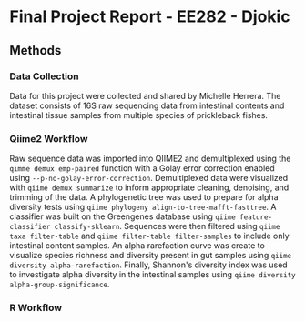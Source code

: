 # Final Project Report - EE282 - Djokic

## Methods
### Data Collection

Data for this project were collected and shared by Michelle Herrera. The dataset consists of 16S raw sequencing data from intestinal contents and intestinal tissue samples from multiple species of prickleback fishes.

### Qiime2 Workflow

Raw sequence data was imported into QIIME2 and demultiplexed using the  `qimme demux emp-paired` function with a Golay error correction enabled using `--p-no-golay-error-correction`. Demultiplexed data were visualized with `qiime demux summarize` to inform appropriate cleaning, denoising, and trimming of the data. A phylogenetic tree was used to prepare for alpha diversity tests using `qiime phylogeny align-to-tree-mafft-fasttree`. A classifier was built on the Greengenes database using `qiime feature-classifier classify-sklearn`. Sequences were then filtered using `qiime taxa filter-table` and `qiime filter-table filter-samples` to include only intestinal content samples. An alpha rarefaction curve was create to visualize species richness and diversity present in gut samples using `qiime diversity alpha-rarefaction`. Finally, Shannon's diversity index was used to investigate alpha diversity in the intestinal samples using `qiime diversity alpha-group-significance`.

### R Workflow



